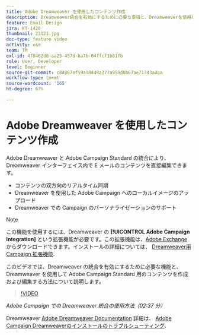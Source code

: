 ```yaml
---
title: Adobe Dreamweaver を使用したコンテンツ作成
description: Dreamweaver統合を有効にするために必要な事項と、Dreamweaverを使用してAdobe Campaign Standard用のコンテンツを作成および編集する方法について説明します。
feature: Email Design
jira: KT-1420
thumbnail: 23121.jpg
doc-type: feature video
activity: use
team: TM
exl-id: 478462d8-aa25-457d-ba7b-64ffcf1b81fb
role: User, Developer
level: Beginner
source-git-commit: c84867ef59a10448a377a959d0b67ae71343a4aa
workflow-type: tm+mt
source-wordcount: '165'
ht-degree: 67%

---
```


# Adobe Dreamweaver を使用したコンテンツ作成

Adobe Dreamweaver と Adobe Campaign Standard の統合により、Dreamweaver インターフェイス内で E メールのコンテンツを直接編集できます。

* コンテンツの双方向のリアルタイム同期
* Dreamweaver を使用した Adobe Campaign へのローカルイメージのアップロード
* Dreamweaver での Campaign のパーソナライゼーションのサポート

>[!NOTE]
>
>この機能を使用するには、Dreamweaver の **[!UICONTROL Adobe Campaign Integration]** という拡張機能が必要です。この拡張機能は、[Adobe Exchange](https://exchange.adobe.com/creativecloud.html#search) からダウンロードできます。インストールの詳細については、 [Dreamweaver用 Campaign 拡張機能](https://helpx.adobe.com/jp/dreamweaver/using/working-with-dreamweaver-and-campaign.html).

このビデオでは、Dreamweaver の統合を有効にするために必要な機能と、Dreamweaver を使用して Adobe Campaign Standard 用のコンテンツを作成および編集する方法について説明します。

>[!VIDEO](https://video.tv.adobe.com/v/23121?quality=12&learn=on)

*Adobe Campaign での Dreamweaver 統合の使用方法（02:37 分）*

Dreamweaver [Adobe Dreamweaver Documentation](https://helpx.adobe.com/jp/dreamweaver/using/working-with-dreamweaver-and-campaign.html) 詳細は、 [Adobe Campaign Dreamweaverのインストールのトラブルシューティング](https://helpx.adobe.com/jp/dreamweaver/kb/dreamweaver-campaign-integration-issue.html).
